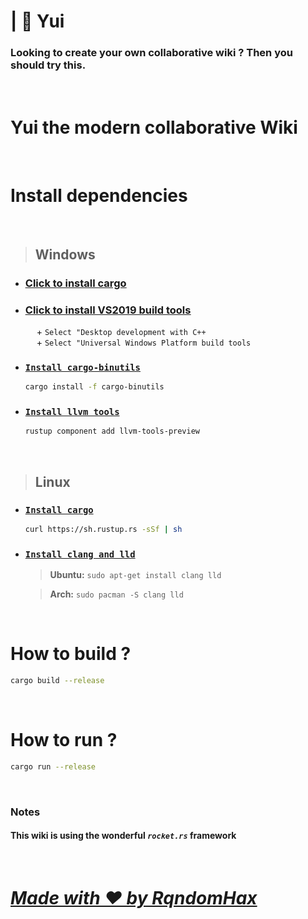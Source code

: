 # | **📖 Yui**

### Looking to create your own collaborative wiki ? Then you should try this.

<br>

# **Yui the modern collaborative Wiki**

<br>

# Install dependencies

<br>

> ## Windows

- ### <u><a href="https://win.rustup.rs/">Click to install cargo</a></u>
- ### <u><a href="https://visualstudio.microsoft.com/thank-you-downloading-visual-studio/?sku=BuildTools&rel=16">Click to install VS2019 build tools</a></u>
    &emsp; + `Select "Desktop development with C++`<br>
    &emsp; + `Select "Universal Windows Platform build tools`
- ### <u>`Install cargo-binutils`</u>
    ```bash
    cargo install -f cargo-binutils
    ```
- ### <u>`Install llvm tools`</u>
    ```bash
    rustup component add llvm-tools-preview
    ```

<br>

> ## Linux

- ### <u>`Install cargo`</u>
    ```bash
    curl https://sh.rustup.rs -sSf | sh
    ```
- ### <u>`Install clang and lld`</u>
    > **Ubuntu:** ``sudo apt-get install clang lld``

    > **Arch:** ``sudo pacman -S clang lld``

<br>

# How to build ? 

```bash
cargo build --release
```

<br>

# How to run ?

```bash
cargo run --release
```

<br>

### Notes

#### This wiki is using the wonderful *`rocket.rs`* framework

<br>

# <u>_**Made with ❤️ by RqndomHax**_</u>
